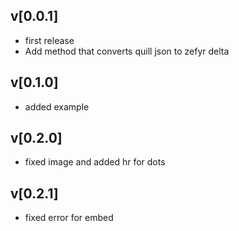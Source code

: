 ## v[0.0.1]

* first release
* Add method that converts quill json to zefyr delta

## v[0.1.0]
* added example

## v[0.2.0]
* fixed image and added hr for dots

## v[0.2.1]
* fixed error for embed